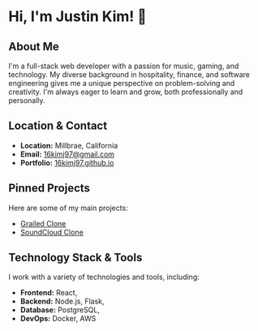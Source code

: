 # Hi, I'm Justin Kim! 👋

## About Me

I'm a full-stack web developer with a passion for music, gaming, and technology. My diverse background in hospitality, finance, and software engineering gives me a unique perspective on problem-solving and creativity. I'm always eager to learn and grow, both professionally and personally.

## Location & Contact

- **Location:** Millbrae, California
- **Email:** 16kimj97@gmail.com
- **Portfolio:** [16kimj97.github.io](https://16kimj97.github.io/)

## Pinned Projects

Here are some of my main projects:

- [Grailed Clone](https://grailed-project.onrender.com/)
- [SoundCloud Clone](https://soundcloud-project-m0ku.onrender.com/)

## Technology Stack & Tools

I work with a variety of technologies and tools, including:

- **Frontend:** React, 
- **Backend:** Node.js, Flask, 
- **Database:** PostgreSQL, 
- **DevOps:** Docker, AWS
